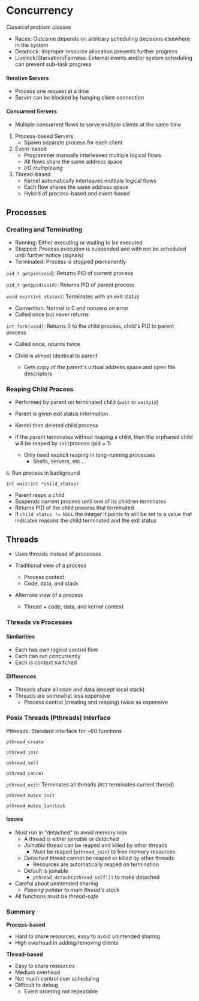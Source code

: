 # Concurrency

*Classical problem classes*

- Races: Outcome depends on arbitrary scheduling decisions elsewhere in the system
- Deadlock: Improper resource allocation prevents further progress
- Livelock/Starvation/Fairness: External events and/or system scheduling can prevent sub-task progress



#### Iterative Servers

- Process one request at a time
- Server can be blocked by hanging client connection

#### Concurrent Servers

- Multiple concurrent flows to serve multiple clients at the same time

1. Process-based Servers
   - Spawn separate process for each client
2. Event-based
   - Programmer manually interleaved multiple logical flows
   - All flows share the same address space
   - *I/O multiplexing*
3. Thread-based
   - Kernel automatically interleaves multiple logical flows
   - Each flow shares the same address space
   - Hybrid of process-based and event-based



## Processes

### Creating and Terminating

- Running: Either executing or waiting to be executed
- Stopped: Process execution is suspended and with not be scheduled until further notice (signals)
- Terminated: Process is stopped permanently

`pid_t getpid(void`): Returns PID of current process

`pid_t getppid(void)`: Returns PID of parent process



`void exit(int status)`: Terminates with an exit status

- Convention: Normal is 0 and nonzero on error
- Called once but never returns



`int fork(void)`: Returns 0 to the child process, child's PID to parent process

- Called once, returns twice

- Child is almost identical to parent
  - Gets copy of the parent's virtual address space and open file descriptors



### Reaping Child Process

- Performed by parent on terminated child (`wait` or `waitpid`)

- Parent is given exit status information
- Kernel then deleted child process
- If the parent terminates without reaping a child, then the orphaned child will be reaped by `init`process (pid = 1)
  - Only need explicit reaping in long-running processes
    - Shells, servers, etc...

`&`: Run process in background



`int wait(int *child_status)`

- Parent reaps a child
- Suspends current process until one of its children terminates
- Returns PID of the child process that terminated
- If `child_status != NULL` the integer it points to will be set to a value that indicates reasons the child terminated and the exit status



## Threads

- Uses threads instead of processes

- Traditional view of a process
  - Process context
  - Code, data, and stack
- Alternate view of a process
  - Thread + code, data, and kernel context



### Threads vs Processes

#### Similarities

- Each has own logical control flow
- Each can run concurrently
- Each is context switched

#### Differences

- Threads share all code and data (except local stack)
- Threads are somewhat less expensive
  - Process control (creating and reaping) twice as expensive



### Posix Threads (Pthreads) Interface

Pthreads: Standard interface for ~60 functions

`pthread_create`

`pthread_join`

`pthread_self`

`pthread_cancel`

`pthread_exit`: Terminates all threads (`RET` terminates current thread)

`pthread_mutex_init`

`pthread_mutex_[un]lock`



#### Issues

- Must run in "detached" to avoid memory leak
  - A thread is either *joinable* or *detached*
  - *Joinable* thread can be reaped and killed by other threads
    - Must be reaped (`pthread_join`) to free memory resources
  - *Detached* thread cannot be reaped or killed by other threads
    - Resources are automatically reaped on termination
  - Default is joinable
    - `pthread_detach(pthread_self())` to make detached
- Careful about unintended sharing
  - *Passing pointer to main thread's stack*
- All functions must be *thread-safe*



### Summary

**Process-based**

- Hard to share resources, easy to avoid unintended sharing
- High overhead in adding/removing clients

**Thread-based**

- Easy to share resources
- Medium overhead
- Not much control over scheduling
- Difficult to debug
  - Event ordering not repeatable